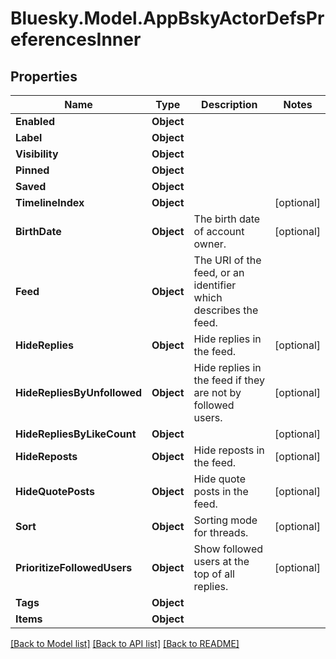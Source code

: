 # Bluesky.Model.AppBskyActorDefsPreferencesInner

## Properties

Name | Type | Description | Notes
------------ | ------------- | ------------- | -------------
**Enabled** | **Object** |  | 
**Label** | **Object** |  | 
**Visibility** | **Object** |  | 
**Pinned** | **Object** |  | 
**Saved** | **Object** |  | 
**TimelineIndex** | **Object** |  | [optional] 
**BirthDate** | **Object** | The birth date of account owner. | [optional] 
**Feed** | **Object** | The URI of the feed, or an identifier which describes the feed. | 
**HideReplies** | **Object** | Hide replies in the feed. | [optional] 
**HideRepliesByUnfollowed** | **Object** | Hide replies in the feed if they are not by followed users. | [optional] 
**HideRepliesByLikeCount** | **Object** |  | [optional] 
**HideReposts** | **Object** | Hide reposts in the feed. | [optional] 
**HideQuotePosts** | **Object** | Hide quote posts in the feed. | [optional] 
**Sort** | **Object** | Sorting mode for threads. | [optional] 
**PrioritizeFollowedUsers** | **Object** | Show followed users at the top of all replies. | [optional] 
**Tags** | **Object** |  | 
**Items** | **Object** |  | 

[[Back to Model list]](../README.md#documentation-for-models) [[Back to API list]](../README.md#documentation-for-api-endpoints) [[Back to README]](../README.md)

